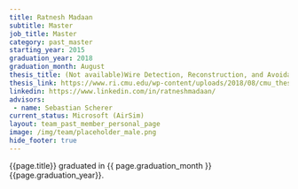 ```yaml
---
title: Ratnesh Madaan
subtitle: Master
job_title: Master
category: past_master
starting_year: 2015
graduation_year: 2018
graduation_month: August
thesis_title: (Not available)Wire Detection, Reconstruction, and Avoidance for Unmanned Aerial Vehicles
thesis_link: https://www.ri.cmu.edu/wp-content/uploads/2018/08/cmu_thesis-1.pdf
linkedin: https://www.linkedin.com/in/ratneshmadaan/
advisors:
 - name: Sebastian Scherer
current_status: Microsoft (AirSim)
layout: team_past_member_personal_page
image: /img/team/placeholder_male.png
hide_footer: true
---
```


{{page.title}} graduated in {{ page.graduation_month }} {{page.graduation_year}}.

